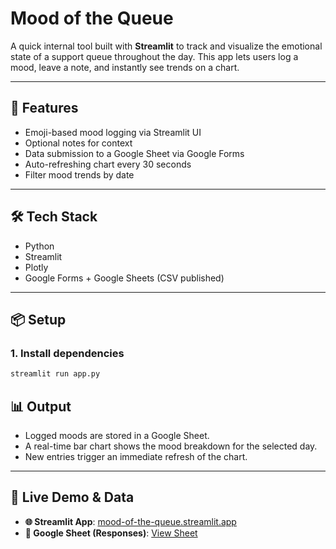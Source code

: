 # Mood of the Queue

A quick internal tool built with **Streamlit** to track and visualize the emotional state of a support queue throughout the day. This app lets users log a mood, leave a note, and instantly see trends on a chart.

---

## 🚀 Features

- Emoji-based mood logging via Streamlit UI
- Optional notes for context
- Data submission to a Google Sheet via Google Forms
- Auto-refreshing chart every 30 seconds
- Filter mood trends by date

---

## 🛠 Tech Stack

- Python
- Streamlit
- Plotly
- Google Forms + Google Sheets (CSV published)

---

## 📦 Setup

### 1. Install dependencies

```bash
streamlit run app.py
```

## 📊 Output

- Logged moods are stored in a Google Sheet.
- A real-time bar chart shows the mood breakdown for the selected day.
- New entries trigger an immediate refresh of the chart.

---

## 🔗 Live Demo & Data

- **🌐 Streamlit App**: [mood-of-the-queue.streamlit.app](https://mood-of-the-queue-hdyzpmytwyb3azlwe2yqch.streamlit.app/)
- **📄 Google Sheet (Responses)**: [View Sheet](https://docs.google.com/spreadsheets/d/1Gl3FAgqE4HNFAuqH-Ve_XFmBUJzyqPA6JOqHwc763iA/edit?usp=sharing)
